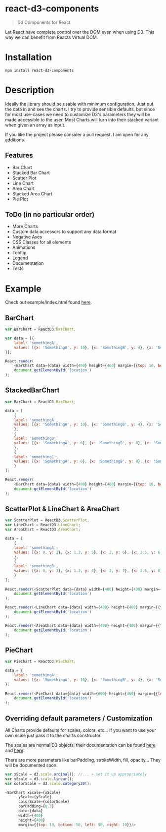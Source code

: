 # react-d3-components

> D3 Components for React

Let React have complete control over the DOM even when using D3. This way we can benefit from Reacts Virtual DOM.

Installation
============
```
npm install react-d3-components
```

Description
===========
Ideally the library should be usable with minimum configuration. Just put the data in and see the charts.
I try to provide sensible defaults, but since for most use-cases we need to customize D3's parameters they will be made accessible to the user. Most Charts will turn into their stacked variant when given an array as input.

If you like the project please consider a pull request. I am open for any additions.

Features
--------
* Bar Chart
* Stacked Bar Chart
* Scatter Plot
* Line Chart
* Area Chart
* Stacked Area Chart
* Pie Plot

ToDo (in no particular order)
-----------------------------
* More Charts
* Custom data accessors to support any data format
* Negative Axes
* CSS Classes for all elements
* Animations
* Tooltip
* Legend
* Documentation
* Tests

Example
=======
Check out example/index.html found [here](http://codesuki.github.io/react-d3-components/example.html).

BarChart
--------
```javascript
var BarChart = ReactD3.BarChart;

var data = [{
    label: 'somethingA',
    values: [{x: 'SomethingA', y: 10}, {x: 'SomethingB', y: 4}, {x: 'SomethingC', y: 3}]
}];

React.render(
    <BarChart data={data} width={400} height={400} margin={{top: 10, bottom: 50, left: 50, right: 10}}/>,
    document.getElementById('location')
);
```

StackedBarChart
--------
```javascript
var BarChart = ReactD3.BarChart;

data = [
    {
    label: 'somethingA',
    values: [{x: 'SomethingA', y: 10}, {x: 'SomethingB', y: 4}, {x: 'SomethingC', y: 3}]
    },
    {
    label: 'somethingB',
    values: [{x: 'SomethingA', y: 6}, {x: 'SomethingB', y: 8}, {x: 'SomethingC', y: 5}]
    },
    {
    label: 'somethingC',
    values: [{x: 'SomethingA', y: 6}, {x: 'SomethingB', y: 8}, {x: 'SomethingC', y: 5}]
    }
];

React.render(
    <BarChart data={data} width={400} height={400} margin={{top: 10, bottom: 50, left: 50, right: 10}}/>,
    document.getElementById('location')
);
```

ScatterPlot & LineChart & AreaChart
-----------------------------------
```javascript
var ScatterPlot = ReactD3.ScatterPlot;
var LineChart = ReactD3.LineChart;
var AreaChart = ReactD3.AreaChart;

data = [
    {
    label: 'somethingA',
    values: [{x: 0, y: 2}, {x: 1.3, y: 5}, {x: 3, y: 6}, {x: 3.5, y: 6.5}, {x: 4, y: 6}, {x: 4.5, y: 6}, {x: 5, y: 7}, {x: 5.5, y: 8}]
    },
    {
    label: 'somethingB',
    values: [{x: 0, y: 3}, {x: 1.3, y: 4}, {x: 3, y: 7}, {x: 3.5, y: 8}, {x: 4, y: 7}, {x: 4.5, y: 7}, {x: 5, y: 7.8}, {x: 5.5, y: 9}]
    }
];
   
React.render(<ScatterPlot data={data} width={400} height={400} margin={{top: 10, bottom: 50, left: 50, right: 10}}/>,
    document.getElementById('location')
);

React.render(<LineChart data={data} width={400} height={400} margin={{top: 10, bottom: 50, left: 50, right: 10}}/>,
    document.getElementById('location')
);

React.render(<AreaChart data={data} width={400} height={400} margin={{top: 10, bottom: 50, left: 50, right: 10}}/>,
    document.getElementById('location')
);
```

PieChart
--------
```javascript
var PieChart = ReactD3.PieChart;

data = {
    label: 'somethingA',
    values: [{x: 'SomethingA', y: 10}, {x: 'SomethingB', y: 4}, {x: 'SomethingC', y: 3}]
};
    
React.render(<PieChart data={data} width={600} height={400} margin={{top: 10, bottom: 10, left: 100, right: 100}}/>,
    document.getElementById('location')
);
```

Overriding default parameters / Customization
---------------------------------------------
All Charts provide defaults for scales, colors, etc...
If you want to use your own scale just pass it to the charts constructor.

The scales are normal D3 objects, their documentation can be found [here](https://github.com/mbostock/d3/wiki/Ordinal-Scales) and [here](https://github.com/mbostock/d3/wiki/Quantitative-Scales).

There are more parameters like barPadding, strokeWidth, fill, opacity...
They will be documented soon.

```javascript
var xScale = d3.scale.ordinal(); //... + set it up appropriately
var yScale = d3.scale.linear();
var colorScale = d3.scale.category20();

<BarChart xScale={xScale}
	  yScale={yScale}
	  colorScale={colorScale}
	  barPadding={0.3}
	  data={data}
	  width={400}
	  height={400}
	  margin={{top: 10, bottom: 50, left: 50, right: 10}}/>
```
   
